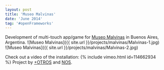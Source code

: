 ```yaml
---
layout: post
title: 'Museo Malvinas'
date: 'June 2014'
tag: '#openFrameworks'
---
```

Development of multi-touch app/game for [Museo Malvinas](https://museomalvinas.cultura.gob.ar/) in Buenos Aires, Argentina. 
![Museo Malvinas]({{ site.url }}/projects/malvinas/Malvinas-1.jpg)
![Museo Malvinas]({{ site.url }}/projects/malvinas/Malvinas-2.jpg)

Check out a video of the installation:
{% include vimeo.html id=114662934 %}
Project by [+OTROS](http://masotros.com/) and [NOS](http://nos.com.ar/).
